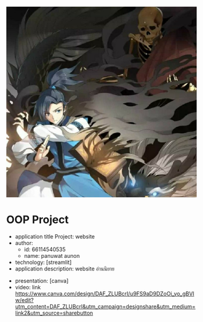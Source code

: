 ![download](หยางไค.jpg)
# OOP Project 
- application title Project: website
- author: 
  * id: 66114540535
  * name: panuwat aunon
- technology: [streamlit]
- application description: website อ่านนิยาย

* presentation: [canva]
* video: link https://www.canva.com/design/DAF_ZLUBcrI/u9FS9aD9DZoOi_vo_gBVIw/edit?utm_content=DAF_ZLUBcrI&utm_campaign=designshare&utm_medium=link2&utm_source=sharebutton
 

